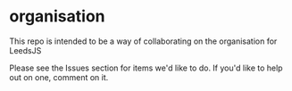 # organisation
This repo is intended to be a way of collaborating on the organisation for LeedsJS

Please see the Issues section for items we'd like to do. If you'd like to help out on one, comment on it.
